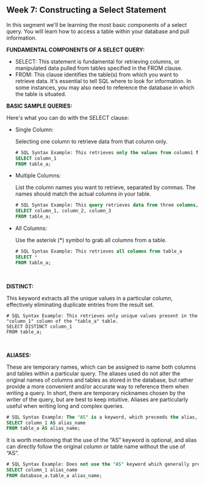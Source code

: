<h2> Week 7: Constructing a Select Statement</h2>

In this segment we'll be learning the most basic components of a select query. You will learn how to access a table within your database and pull information. 

<b>FUNDAMENTAL COMPONENTS OF A SELECT QUERY:</b>
<ul><li>SELECT: This statement is fundamental for retrieving columns, or manipulated data pulled from tables specified in the FROM clause.</li>
<li>FROM: This clause identifies the table(s) from which you want to retrieve data. It's essential to tell SQL where to look for information. In some instances, you may also need to reference the database in which the table is situated.</li></ul>

<b>BASIC SAMPLE QUERIES:</b>

Here's what you can do with the SELECT clause:

<ul>
<li>Single Column:
    <p>Selecting one column to retrieve data from that column only. </li>

```sql
# SQL Syntax Example: This retrieves only the values from column1 from table_a
SELECT column_1
FROM table_a;
```


<li> Multiple Columns: 
     <p>List the column names you want to retrieve, separated by commas. The names should match the actual columns in your table. </li>

```sql
# SQL Syntax Example: This query retrieves data from three columns, column1, column2, and column3 from table_a
SELECT column_1, column_2, column_3
FROM table_a;
```

<li>All Columns: 
    <p>Use the asterisk (*) symbol to grab all columns from a table.</p></li>

```sql
# SQL Syntax Example: This retrieves all columns from table_a
SELECT *
FROM table_a;
```
</ul>
<br>

<b>DISTINCT:</b>

This keyword extracts all the unique values in a particular column, effectively eliminating duplicate entries from the result set.

```
# SQL Syntax Example: This retrieves only unique values present in the "column_1" column of the "table_a" table.
SELECT DISTINCT column_1
FROM table_a;
```
<br>

<b>ALIASES:</b>

These are temporary names, which can be assigned to name both columns and tables within a particular query. The aliases used do not alter the original names of columns and tables as stored in the database, but rather provide a more convenient and/or accurate way to reference them when writing a query. In short, there are temporary nicknames chosen by the writer of the query, but are best to keep intuitive. Aliases are particularly useful when writing long and complex queries.

```sql
# SQL Syntax Example: The "AS" is a keyword, which preceeds the alias, is used as an identifier of the alias.
SELECT column_1 AS alias_name
FROM table_a AS alias_name;
```

It is worth mentioning that the use of the “AS” keyword is optional, and alias can directly follow the original column or table name without the use of “AS”.

```sql
# SQL Syntax Example: Does not use the "AS" keyword which generally preceeds the alias.
SELECT column_1 alias_name
FROM database_a.table_a alias_name;	
```

